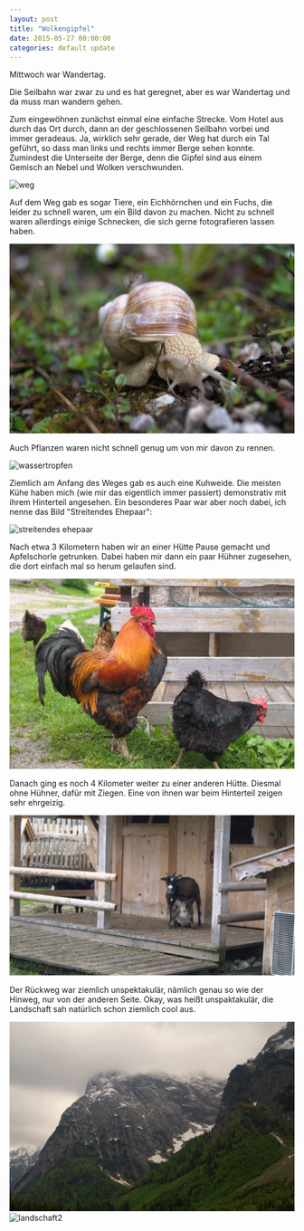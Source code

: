 ```yaml
---
layout: post
title: "Wolkengipfel"
date: 2015-05-27 00:00:00
categories: default update
---
```


Mittwoch war Wandertag.

Die Seilbahn war zwar zu und es hat geregnet, aber es war Wandertag und da muss man wandern gehen.

Zum eingewöhnen zunächst einmal eine einfache Strecke. Vom Hotel aus durch das Ort durch, dann an der geschlossenen Seilbahn vorbei und immer geradeaus. Ja, wirklich sehr gerade, der Weg hat durch ein Tal geführt, so dass man links und rechts immer Berge sehen konnte. Zumindest die Unterseite der Berge, denn die Gipfel sind aus einem Gemisch an Nebel und Wolken verschwunden.

![weg](/asstes/20150527/DSC6360_lzn.jpg)

Auf dem Weg gab es sogar Tiere, ein Eichhörnchen und ein Fuchs, die leider zu schnell waren, um ein Bild davon zu machen. Nicht zu schnell waren allerdings einige Schnecken, die sich gerne fotografieren lassen haben.

![schnecke](/assets/20150527/DSC6410_lzn.jpg)

Auch Pflanzen waren nicht schnell genug um von mir davon zu rennen.

![wassertropfen](/assets/2015027/DSC6390_lzn.jpg)

Ziemlich am Anfang des Weges gab es auch eine Kuhweide. Die meisten Kühe haben mich (wie mir das eigentlich immer passiert) demonstrativ mit ihrem Hinterteil angesehen. Ein besonderes Paar war aber noch dabei, ich nenne das Bild "Streitendes Ehepaar":

![streitendes ehepaar](/asstes/20150527/DSC6356_lzn.jpg)

Nach etwa 3 Kilometern haben wir an einer Hütte Pause gemacht und Apfelschorle getrunken. Dabei haben mir dann ein paar Hühner zugesehen, die dort einfach mal so herum gelaufen sind.

![hahn mit chicks](/assets/20150527/DSC6428_lzn.jpg)

Danach ging es noch 4 Kilometer weiter zu einer anderen Hütte. Diesmal ohne Hühner, dafür mit Ziegen. Eine von ihnen war beim Hinterteil zeigen sehr ehrgeizig.

![ziege](/assets/20150527/DSC6491_lzn.jpg)

Der Rückweg war ziemlich unspektakulär, nämlich genau so wie der Hinweg, nur von der anderen Seite. Okay, was heißt unspaktakulär, die Landschaft sah natürlich schon ziemlich cool aus.

![landschaft1](/assets/20150527/hdr_lzn.jpg)
![landschaft2](/assets/20150527/DSC6505.jpg)